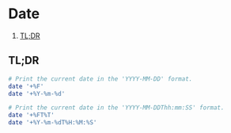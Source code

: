 # Date

1. [TL;DR](#tldr)

## TL;DR

```sh
# Print the current date in the 'YYYY-MM-DD' format.
date '+%F'
date '+%Y-%m-%d'

# Print the current date in the 'YYYY-MM-DDThh:mm:SS' format.
date '+%FT%T'
date '+%Y-%m-%dT%H:%M:%S'
```
